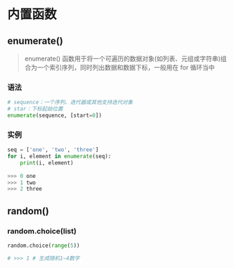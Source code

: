 # 内置函数
## enumerate()
> enumerate() 函数用于将一个可遍历的数据对象(如列表、元组或字符串)组合为一个索引序列，同时列出数据和数据下标，一般用在 for 循环当中
### 语法
```python
# sequence：一个序列、迭代器或其他支持迭代对象
# star：下标起始位置
enumerate(sequence, [start=0])
```
### 实例
```python
seq = ['one', 'two', 'three']
for i, element in enumerate(seq):
    print(i, element)
    
>>> 0 one
>>> 1 two
>>> 2 three
```
## random()
### random.choice(list)
```python
random.choice(range(5))

# >>> 1 # 生成随机1~4数字
```
